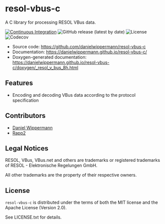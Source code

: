 # resol-vbus-c

A C library for processing RESOL VBus data.

[![Continuous Integration](https://github.com/danielwippermann/resol-vbus-c/actions/workflows/ci.yml/badge.svg)](https://github.com/danielwippermann/resol-vbus-c/actions/workflows/ci.yml) ![GitHub release (latest by date)](https://img.shields.io/github/v/release/danielwippermann/resol-vbus-c) ![License](https://img.shields.io/badge/license-MIT%2FApache--2.0-blue) ![Codecov](https://img.shields.io/codecov/c/github/danielwippermann/resol-vbus-c)


- Source code: https://github.com/danielwippermann/resol-vbus-c
- Documentation: https://danielwippermann.github.io/resol-vbus-c/
- Doxygen-generated documentation: https://danielwippermann.github.io/resol-vbus-c/doxygen/_resol_v_bus_8h.html


## Features

- Encoding and decoding VBus data according to the protocol specification


## Contributors

- [Daniel Wippermann](https://github.com/danielwippermann)
- [Rapp2](https://github.com/Rapp2)


## Legal Notices

RESOL, VBus, VBus.net and others are trademarks or registered trademarks of RESOL - Elektronische Regelungen GmbH.

All other trademarks are the property of their respective owners.


## License

`resol-vbus-c` is distributed under the terms of both the MIT license and the Apache License (Version 2.0).

See LICENSE.txt for details.
